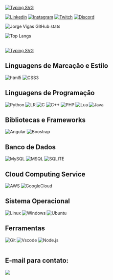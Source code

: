 [![Typing SVG](https://readme-typing-svg.demolab.com?font=Fira+Code&pause=1000&width=435&lines=Seja+Bem+Vindo!;Ol%C3%A1!+Eu+sou+Jorge+Vigas;Esse+%C3%A9+o+meu+GitHub;Desenvolvedor+FullStack;Apaixonado+Pelo+Universo+de+FIVEM)](https://git.io/typing-svg)

[![Linkedin](https://img.shields.io/badge/LinkedIn-0077B5?style=for-the-badge&logo=linkedin&logoColor=white)](https://www.linkedin.com/in/jorgevigas/)
[![Instagram](https://img.shields.io/badge/Instagram-E4405F?style=for-the-badge&logo=instagram&logoColor=white)](https://www.instagram.com/jorginhovigas93/)
[![Twitch](https://img.shields.io/badge/Twitch-9146FF?style=for-the-badge&logo=twitch&logoColor=white)](https://www.twitch.tv/jorginhovigas)
[![Discord](https://img.shields.io/badge/Discord-7289DA?style=for-the-badge&logo=discord&logoColor=white)](https://discord.com/channels/@ericcartman_/)

![Jorge Vigas GitHub stats](https://github-readme-stats.vercel.app/api?username=JorginhoVigas&show_icons=true&theme=transparent)

![Top Langs](https://github-readme-stats.vercel.app/api/top-langs/?username=JorginhoVigas&exclude_repo=github-readme-stats,anuraghazra.github.io)

<div style="display: inline_block"><br/>
    <a href="https://git.io/typing-svg"><img src="https://readme-typing-svg.demolab.com?font=Fira+Code&pause=1000&width=435&lines=Logo+abaixo%2C+voc%C3%AA+pode+conferir;+as+tecnologias+que+utilizo." alt="Typing SVG" /></a>
    <h2>Linguagens de Marcação e Estilo</h2>
    <img aling="center" alt="html5" src="https://img.shields.io/badge/HTML-239120?style=for-the-badge&logo=html5&logoColor=white"/>
    <img aling="center" alt="CSS3" src="https://img.shields.io/badge/CSS3-1572B6?style=for-the-badge&logo=css3&logoColor=white"/>
    <h2>Linguagens de Programação</h2>
    <img aling="center" alt="Python" src="https://img.shields.io/badge/Python-3776AB?style=for-the-badge&logo=python&logoColor=white"/>
    <img aling="center" alt="LR" src="https://img.shields.io/badge/R-276DC3?style=for-the-badge&logo=r&logoColor=white"/>
    <img aling="center" alt="C" src="https://img.shields.io/badge/C-00599C?style=for-the-badge&logo=c&logoColor=white"/>
    <img aling="center" alt="C++" src="https://img.shields.io/badge/C%2B%2B-00599C?style=for-the-badge&logo=c%2B%2B&logoColor=white"/>
    <img aling="center" alt="PHP" src="https://img.shields.io/badge/PHP-777BB4?style=for-the-badge&logo=php&logoColor=white"/>
    <img aling="center" alt="Lua" src="https://img.shields.io/badge/Lua-2C2D72?style=for-the-badge&logo=lua&logoColor=white"/>
    <img aling="center" alt="Java" src="https://img.shields.io/badge/java-%23ED8B00.svg?style=for-the-badge&logo=openjdk&logoColor=white"/>
    <h2>Bibliotecas e Frameworks</h2>
    <img aling="center" alt="Angular" src="https://img.shields.io/badge/Angular-DD0031?style=for-the-badge&logo=angular&logoColor=white"/>
    <img aling="center" alt="Boostrap" src="https://img.shields.io/badge/-boostrap-0D1117?style=for-the-badge&logo=bootstrap&labelColor=0D1117"/>
    <h2>Banco de Dados</h2>
    <img aling="center" alt="MySQL" src="https://img.shields.io/badge/MySQL-00000F?style=for-the-badge&logo=mysql&logoColor=white"/>
    <img aling="center" alt="MSQL" src="https://img.shields.io/badge/Microsoft_SQL_Server-CC2927?style=for-the-badge&logo=microsoft-sql-server&logoColor=white"/>
    <img aling="center" alt="SQLITE" src="https://img.shields.io/badge/SQLite-000?style=for-the-badge&logo=sqlite&logoColor=07405E"/>
    <h2>Cloud Computing Service</h2>
    <img aling="center" alt="AWS" src="https://img.shields.io/badge/AWS-000.svg?style=for-the-badge&logo=amazon-aws&logoColor=white"/>
    <img aling="center" alt="GoogleCloud" src="https://img.shields.io/badge/GoogleCloud-%234285F4.svg?style=for-the-badge&logo=google-cloud&logoColor=white"/>
    <h2>Sistema Operacional</h2>
    <img aling="center" alt="Linux" src="https://img.shields.io/badge/Linux-000?style=for-the-badge&logo=linux&logoColor=FCC624"/>
    <img aling="center" alt="Windows" src="https://img.shields.io/badge/Windows-000?style=for-the-badge&logo=windows&logoColor=2CA5E0"/>
    <img aling="center" alt="Ubuntu" src="https://img.shields.io/badge/Ubuntu-35495E?style=for-the-badge&logo=ubuntu&logoColor=2CA5E0"/>
    <h2>Ferramentas</h2>
    <img aling="center" alt="Git" src="https://img.shields.io/badge/GIT-E44C30?style=for-the-badge&logo=git&logoColor=white"/>
    <img aling="center" alt="Vscode" src="https://img.shields.io/badge/Vscode-007ACC?style=for-the-badge&logo=visual-studio-code&logoColor=white"/>
    <img aling="center" alt="Node.js" src="https://img.shields.io/badge/node.js-6DA55F?style=for-the-badge&logo=node.js&logoColor=white"/>
    
</div><br/>

## E-mail para contato:
<a href="mailto:jorginho.vigas31@gmail.com"><img src="https://img.shields.io/badge/Gmail-D14836?style=for-the-badge&logo=gmail&logoColor=white" target="_blank"><a/>
